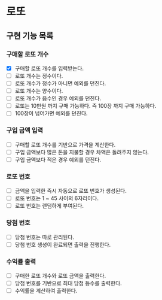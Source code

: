 # 로또

## 구현 기능 목록

### 구매할 로또 개수
 * [x] 구매할 로또 개수를 입력받는다.
 * [ ] 로또 개수는 정수이다. 
 * [ ] 로또 개수가 정수가 아니면 예외를 던진다.
 * [ ] 로또 개수는 양수이다.
 * [ ] 로또 개수가 음수인 경우 예외를 던진다.
 * [ ] 로또는 10만원 까지 구매 가능하다. 즉 100장 까지 구매 가능하다.
 * [ ] 100장이 넘어가면 예외를 던진다.

### 구입 금액 입력
 * [ ] 구매할 로또 개수를 기반으로 가격을 계산한다.
 * [ ] 구입 금액보다 많은 돈을 지불할 경우 차액은 돌려주지 않는다.
 * [ ] 구입 금액보다 적은 경우 예외를 던진다.

### 로또 번호
 * [ ] 금액을 입력한 즉시 자동으로 로또 번호가 생성된다.
 * [ ] 로또 번호는 1 ~ 45 사이의 6자리이다.
 * [ ] 로또 번호는 랜덤하게 부여된다.

### 당첨 번호
 * [ ] 당첨 번호는 따로 관리된다.
 * [ ] 당첨 번호 생성이 완료되면 출력을 진행한다.

### 수익률 출력
 * [ ] 구매한 로또 개수와 로또 금액을 출력한다.
 * [ ] 당첨 번호를 기반으로 최대 당첨 등수를 출력한다.
 * [ ] 수익률을 계산하여 출력한다.
